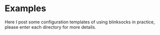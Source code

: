 # Examples

Here I post some configuration templates of using blinksocks in practice, please enter each directory for more details.

